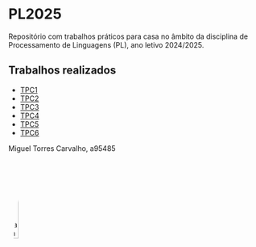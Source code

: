 # PL2025

Repositório com trabalhos práticos para casa no âmbito da disciplina de
Processamento de Linguagens (PL), ano letivo 2024/2025.

## Trabalhos realizados

- [TPC1](TPC1/)
- [TPC2](TPC2/)
- [TPC3](TPC3/)
- [TPC4](TPC4/)
- [TPC5](TPC5/)
- [TPC6](TPC6/)

Miguel Torres Carvalho, a95485

<img alt="Miguel Carvalho" width="20%" style="border-radius: 50%" src="https://migueltc13.github.io/images/profile.webp" />
